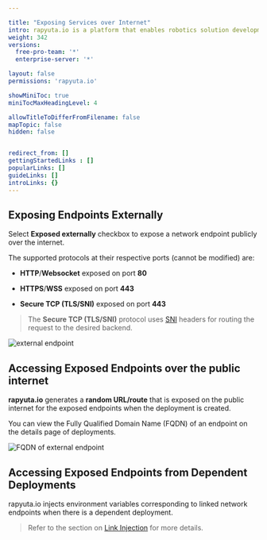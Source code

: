 ```yaml
---

title: "Exposing Services over Internet"
intro: rapyuta.io is a platform that enables robotics solution development by providing the necessary software infrastructure and facilitating the interaction between multiple stakeholders who contribute to the solution development.
weight: 342
versions:
  free-pro-team: '*'
  enterprise-server: '*'

layout: false
permissions: 'rapyuta.io'

showMiniToc: true
miniTocMaxHeadingLevel: 4

allowTitleToDifferFromFilename: false
mapTopic: false
hidden: false


redirect_from: []
gettingStartedLinks : []
popularLinks: []
guideLinks: []
introLinks: {}
---
```

## Exposing Endpoints Externally

Select **Exposed externally** checkbox to expose a network endpoint publicly over the internet.



The supported protocols at their respective ports (cannot be modified) are:

* **HTTP**/**Websocket** exposed on port **80**

* **HTTPS**/**WSS** exposed on port **443**

* **Secure TCP (TLS/SNI)** exposed on port **443**

> The **Secure TCP (TLS/SNI)** protocol uses [SNI](https://en.wikipedia.org/wiki/Server_Name_Indication) headers for routing the request to the desired backend.

![external endpoint](/images/core-concepts/packages/network-endpoints/external-endpoint.png?classes=border,shadow&width=40pc)



## Accessing Exposed Endpoints over the public internet

**rapyuta.io** generates a **random URL/route** that is exposed on the public internet for the exposed endpoints when the deployment is created. 

You can view the Fully Qualified Domain Name (FQDN) of an endpoint on the details page of deployments.

![FQDN of external endpoint](/images/tutorials/hello-world/network-endpoint.png?classes=border,shadow&width=50pc)



## Accessing Exposed Endpoints from Dependent Deployments

rapyuta.io injects environment variables corresponding to linked network endpoints when there is a dependent deployment.

> Refer to the section on [Link Injection](/developer-guide/manage-software-cycle/communication-topologies/std-comms/) for more details.

